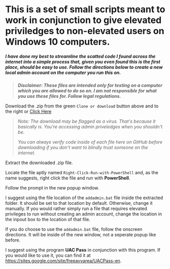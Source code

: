 # This is a set of small scripts meant to work in conjunction to give elevated priviledges to non-elevated users on Windows 10 computers.

##### I have done my best to streamline the scatted code I found across the internet into a simple process that, given you even found this is the first place, should be easy to use. Follow the directions below to create a new *local admin* account on the computer you run this on.


> ***Disclaimer: These files are intended only for testing on a computer which you are allowed to do so on. I am not responsible for what you use these files for. Follow legal regulations.***


Download the .zip from the green `Clone or download` button above and to the right or [Click Here](https://github.com/connconnfuntime/Automated-UAC-Bypass/archive/master.zip "Master.zip Download")

> *Note: The download may be flagged as a virus. That's because it basically is. You're accessing admin priveledges when you shouldn't be.*
>
> *You can always verify code inside of each file here on GitHub before downloading if you don't want to blindly trust someone on the internet.*



Extract the downloaded .zip file.

Locate the file aptly named <code>Right-Click-Run-with-PowerShell</code> and, as the name suggests, right click the file and run with **PowerShell**.

Follow the prompt in the new popup window.

I suggest using the file location of the <code>addadmin.bat</code> file inside the extracted folder. It should be set to that location by default. Otherwise, change it manually. If you would rather simply run a file that requires elevated privileges to run without creating an admin account, change the location in the inpout box to the location of that file.

If you do choose to use the <code>addadmin.bat</code> file, follow the onscreen directions. It will be inside of the new window, not a seperate popup like before.


I suggest using the program **UAC Pass** in conjunction with this program. If you would like to use it, you can find it at https://sites.google.com/site/freeavvarea/UACPass-en.